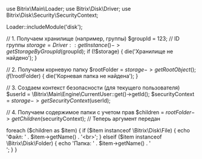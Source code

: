 use Bitrix\Main\Loader;
use Bitrix\Disk\Driver;
use Bitrix\Disk\Security\SecurityContext;

Loader::includeModule('disk');

// 1. Получаем хранилище (например, группы)
$groupId = 123; // ID группы
$storage = Driver::getInstance()->getStorageByGroupId($groupId);
if (!$storage) {
    die('Хранилище не найдено');
}

// 2. Получаем корневую папку
$rootFolder = $storage->getRootObject();
if (!$rootFolder) {
    die('Корневая папка не найдена');
}

// 3. Создаем контекст безопасности (для текущего пользователя)
$userId = \Bitrix\Main\Engine\CurrentUser::get()->getId();
$securityContext = $storage->getSecurityContext($userId);

// 4. Получаем содержимое папки с учетом прав
$children = $rootFolder->getChildren($securityContext); // Теперь аргумент передан

foreach ($children as $item) {
    if ($item instanceof \Bitrix\Disk\File) {
        echo 'Файл: ' . $item->getName() . '<br>';
    } elseif ($item instanceof \Bitrix\Disk\Folder) {
        echo 'Папка: ' . $item->getName() . '<br>';
    }
}
